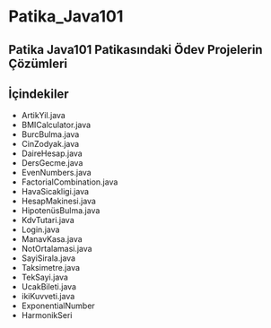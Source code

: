 # Patika_Java101

## Patika Java101 Patikasındaki Ödev Projelerin Çözümleri 

## İçindekiler
- ArtikYil.java
- BMICalculator.java
- BurcBulma.java
- CinZodyak.java
- DaireHesap.java
- DersGecme.java
- EvenNumbers.java
- FactorialCombination.java
- HavaSicakligi.java
- HesapMakinesi.java
- HipotenüsBulma.java
- KdvTutari.java
- Login.java
- ManavKasa.java
- NotOrtalamasi.java
- SayiSirala.java
- Taksimetre.java
- TekSayi.java
- UcakBileti.java
- ikiKuvveti.java
- ExponentialNumber
- HarmonikSeri
